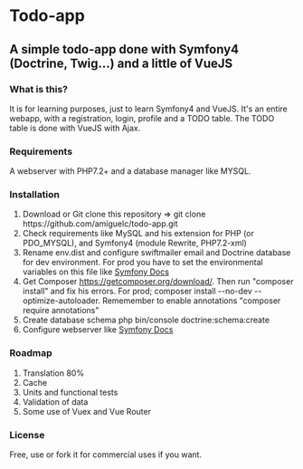 <h1>Todo-app</h1>
<h2>A simple todo-app done with Symfony4 (Doctrine, Twig...) and a little of VueJS</h2>

<h3>What is this?</h3>
<p>It is for learning purposes, just to learn Symfony4 and VueJS. It's an entire webapp, with a registration, login, profile and a TODO table.
The TODO table is done with VueJS with Ajax.</p>
<h3>Requirements</h3>
<p>A webserver with PHP7.2+ and a database manager like MYSQL. </p>
<h3>Installation</h3>
<ol>
    <li>Download or Git clone this repository => git clone https://github.com/amiguelc/todo-app.git</li>
    <li>Check requirements like MySQL and his extension for PHP (or PDO_MYSQL), and Symfony4 (module Rewrite, PHP7.2-xml)</li>
    <li>Rename env.dist and configure swiftmailer email and Doctrine database for dev environment. For prod you have to set the environmental variables on this file like <a href="https://symfony.com/doc/current/configuration/external_parameters.html#configuring-environment-variables-in-production">Symfony Docs</a></li>
    <li>Get Composer <a href="https://getcomposer.org/download/">https://getcomposer.org/download/</a>. Then run "composer install" and fix his errors. For prod; composer install --no-dev --optimize-autoloader. Rememember to enable annotations "composer require annotations"</li>
    <li>Create database schema php bin/console doctrine:schema:create</li>
    <li>Configure webserver like <a href="https://symfony.com/doc/current/setup/web_server_configuration.html">Symfony Docs</a></li>
</ol>
<h3>Roadmap</h3>
<ol>
    <li>Translation 80%</li>
    <li>Cache</li>
    <li>Units and functional tests</li>
    <li>Validation of data</li>
    <li>Some use of Vuex and Vue Router</li>
</ol>
<h3>License</h3>
<p>Free, use or fork it for commercial uses if you want.</p>
